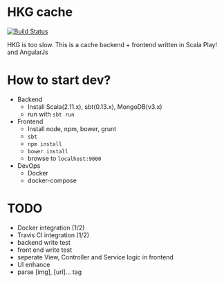 HKG cache
=====================================

[![Build Status](https://travis-ci.org/mingchuno/golden-cache.svg?branch=develop)](https://travis-ci.org/mingchuno/golden-cache)

HKG is too slow. This is a cache backend + frontend written in Scala Play! and AngularJs

# How to start dev?

- Backend
  - Install Scala(2.11.x), sbt(0.13.x), MongoDB(v3.x)
  - run with `sbt run`
- Frontend
  - Install node, npm, bower, grunt
  - `sbt`
  - `npm install`
  - `bower install`
  - browse to `localhost:9000`
- DevOps
  - Docker
  - docker-compose

# TODO

- Docker integration (1/2)
- Travis CI integration (1/2)
- backend write test
- front end write test
- seperate View, Controller and Service logic in frontend
- UI enhance
- parse [img], [url]... tag